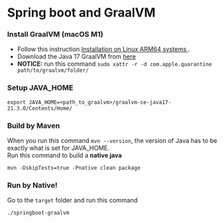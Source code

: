 # Spring boot and GraalVM
### Install GraalVM (macOS M1)

- Follow this instruction [Installation on Linux ARM64 systems
](https://www.graalvm.org/docs/getting-started/linux-aarch64/).  
- Download the Java 17 GraalVM from [here](https://github.com/graalvm/graalvm-ce-builds/releases)
- **NOTICE:** run this command ``sudo xattr -r -d com.apple.quarantine path/to/graalvm/folder/``

### Setup JAVA_HOME
```shell
export JAVA_HOME=<path_to_graalvm>/graalvm-ce-java17-21.3.0/Contents/Home/
```
### Build by Maven
When you run this command ``mvn --version``, the version of Java has to be exactly what is set for JAVA_HOME.  
Run this command to build a **native java**  
```shell
mvn -DskipTests=true -Pnative clean package
```
### Run by Native!
Go to the `target` folder and run this command
```shell
./springboot-graalvm 
```
